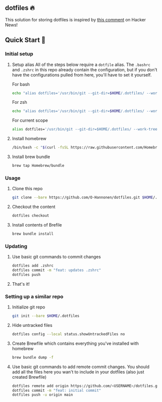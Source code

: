 ## dotfiles 🔥
This solution for storing dotfiles is inspired by [this comment][1] on Hacker News!

## Quick Start 🚀
### Initial setup
1. Setup alias
    All of the steps below require a `dotfile` alias. The `.bashrc` and `.zshrc` in this repo already contain the configuration, but if you don't have the configurations pulled from here, you'll have to set it yourself. 

    For bash
    ```sh 
    echo "alias dotfiles='/usr/bin/git --git-dir=$HOME/.dotfiles/ --work-tree=$HOME'" >> $HOME/.bashrc
    ```
    For zsh
    ```sh
    echo "alias dotfiles='/usr/bin/git --git-dir=$HOME/.dotfiles/ --work-tree=$HOME'" >> $HOME/.zshrc
    ```
    For current scope
    ```sh
    alias dotfiles='/usr/bin/git --git-dir=$HOME/.dotfiles/ --work-tree=$HOME'
    ```
2. Install homebrew
    ```sh
    /bin/bash -c "$(curl -fsSL https://raw.githubusercontent.com/Homebrew/install/HEAD/install.sh)"
    ```
3. Install brew bundle
    ```sh
    brew tap Homebrew/bundle
    ```


### Usage 
1. Clone this repo
    ```sh
    git clone --bare https://github.com/O-Hannonen/dotfiles.git $HOME/.dotfiles
    ```
2. Checkout the content
    ```sh
    dotfiles checkout
    ```
3. Install contents of Brefile
    ```sh
    brew bundle install
    ```

### Updating 
1. Use basic git commands to commit changes
    ```sh
    dotfiles add .zshrc
    dotfiles commit -m "feat: updates .zshrc"
    dotfiles push
    ```
2. That's it!
    
### Setting up a similar repo
1. Initialize git repo
    ```sh
    git init --bare $HOME/.dotfiles
    ```
2. Hide untracked files
    ```sh
    dotfiles config --local status.showUntrackedFiles no
    ```
3. Create Brewfile which contains everything you've installed with homebrew
    ```sh
    brew bundle dump -f
    ```
4. Use basic git commands to add remote commit changes. You should add all the files here you wan't to include in your dotfiles (also just created Brewfile)
    ```sh
    dotfiles remote add origin https://github.com/<USERNAME>/dotfiles.git
    dotfiles commit -m "feat: initial commit"
    dotfiles push -u origin main
    ```

    


[1]: https://news.ycombinator.com/item?id=11070797

